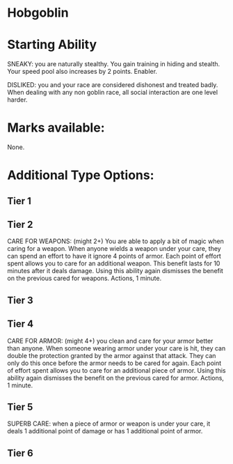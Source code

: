 # Hobgoblin

# Starting Ability
SNEAKY: you are naturally stealthy. You gain training in hiding and stealth. Your speed pool also increases by 2 points. Enabler.

DISLIKED: you and your race are considered dishonest and treated badly. When dealing with any non goblin race, all social interaction are one level harder.

# Marks available:
None.

# Additional Type Options:
## Tier 1


## Tier 2
CARE FOR WEAPONS: (might 2+) You are able to apply a bit of magic when caring for a weapon. When anyone wields a weapon under your care, they can spend an effort to have it ignore 4 points of armor. Each point of effort spent allows you to care for an additional weapon. This benefit lasts for 10 minutes after it deals damage. Using this ability again dismisses the benefit on the previous cared for weapons. Actions, 1 minute.

## Tier 3


## Tier 4
CARE FOR ARMOR: (might 4+) you clean and care for your armor better than anyone. When someone wearing armor under your care is hit, they can double the protection granted by the armor against that attack. They can only do this once before the armor needs to be cared for again. Each point of effort spent allows you to care for an additional piece of armor. Using this ability again dismisses the benefit on the previous cared for armor. Actions, 1 minute.


## Tier 5
SUPERB CARE: when a piece of armor or weapon is under your care, it deals 1 additional point of damage or has 1 additional point of armor.

## Tier 6